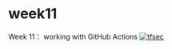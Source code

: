 # week11
Week 11： working with GitHub Actions
[![tfsec](https://github.com/jimengyu1/week11/actions/workflows/tfsec.yml/badge.svg)](https://github.com/jimengyu1/week11/actions/workflows/tfsec.yml)
